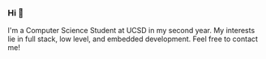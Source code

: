 ### Hi 👋

I'm a Computer Science Student at UCSD in my second year.
My interests lie in full stack, low level, and embedded development.
Feel free to contact me!
